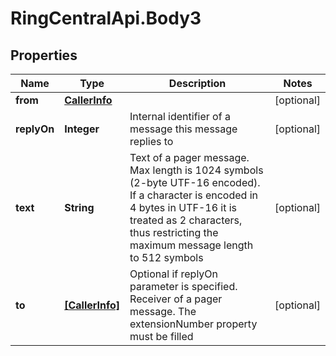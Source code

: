 # RingCentralApi.Body3

## Properties
Name | Type | Description | Notes
------------ | ------------- | ------------- | -------------
**from** | [**CallerInfo**](CallerInfo.md) |  | [optional] 
**replyOn** | **Integer** | Internal identifier of a message this message replies to | [optional] 
**text** | **String** | Text of a pager message. Max length is 1024 symbols (2-byte UTF-16 encoded). If a character is encoded in 4 bytes in UTF-16 it is treated as 2 characters, thus restricting the maximum message length to 512 symbols | [optional] 
**to** | [**[CallerInfo]**](CallerInfo.md) | Optional if replyOn parameter is specified. Receiver of a pager message. The extensionNumber property must be filled | [optional] 


